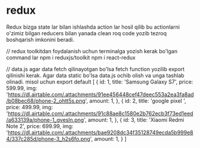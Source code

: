 # redux
Redux bizga state lar bilan ishlashda action lar hosil qilib bu actionlarni o'zimiz bilgan reducers bilan yanada clean roq code yozib tezroq boshqarish imkonini beradi.

// redux toolkitdan foydalanish uchun terminalga yozish kerak bo'lgan command lar
npm i reduxjs/toolkit
npm i react-redux

// data.js
agar data fetch qilinayotgan bo'lsa fetch function yozilib export qilinishi kerak. Agar data static bo'lsa data.js ochib olish va unga tashlab olinadi.
misol uchun
export default [
  {
  id: 1,
    title: 'Samsung Galaxy S7',
    price: 599.99,
    img: 'https://dl.airtable.com/.attachments/91ee456448cef47deec553a2ea3fa8ad/b08bec68/phone-2_ohtt5s.png',
    amount: 1,
    },
    {
    id: 2,
    title: 'google pixel ',
    price: 499.99,
    img: 'https://dl.airtable.com/.attachments/91c88ae8c1580e2b762ecb3f73ed1eed/a633139a/phone-1_gvesln.png',
    amount: 1,
  },
  {
    id: 3,
    title: 'Xiaomi Redmi Note 2',
    price: 699.99,
    img: 'https://dl.airtable.com/.attachments/bae9208dc34f35128749ecda5b999e84/337c285d/phone-3_h2s6fo.png',
    amount: 1,
  }
]
